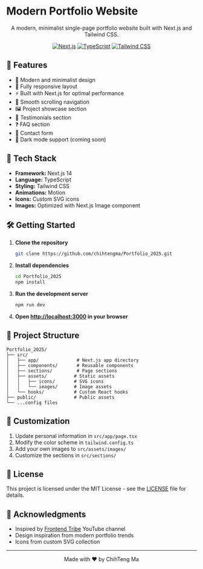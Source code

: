 # Modern Portfolio Website

<div align="center">

<!-- ![Portfolio Preview](src/assets/images/hero-image.jpg) -->

A modern, minimalist single-page portfolio website built with Next.js and Tailwind CSS.

[![Next.js](https://img.shields.io/badge/Next.js-14.2.18-black?logo=next.js)](https://nextjs.org/)
[![TypeScript](https://img.shields.io/badge/TypeScript-5.8.2-blue?logo=typescript)](https://www.typescriptlang.org/)
[![Tailwind CSS](https://img.shields.io/badge/Tailwind_CSS-3.4.17-38B2AC?logo=tailwind-css)](https://tailwindcss.com/)

</div>

## 🌟 Features

- 🎨 Modern and minimalist design
- 📱 Fully responsive layout
- ⚡ Built with Next.js for optimal performance
- 🎯 Smooth scrolling navigation
- 🖼️ Project showcase section
- 👥 Testimonials section
- ❓ FAQ section
- 📝 Contact form
- 🌙 Dark mode support (coming soon)

## 🚀 Tech Stack

- **Framework:** Next.js 14
- **Language:** TypeScript
- **Styling:** Tailwind CSS
- **Animations:** Motion
- **Icons:** Custom SVG icons
- **Images:** Optimized with Next.js Image component

## 🛠️ Getting Started

1. **Clone the repository**
   ```bash
   git clone https://github.com/chihtengma/Portfolio_2025.git
   ```

2. **Install dependencies**
   ```bash
   cd Portfolio_2025
   npm install
   ```

3. **Run the development server**
   ```bash
   npm run dev
   ```

4. **Open [http://localhost:3000](http://localhost:3000) in your browser**

## 📁 Project Structure

```
Portfolio_2025/
├── src/
│   ├── app/              # Next.js app directory
│   ├── components/       # Reusable components
│   ├── sections/         # Page sections
│   ├── assets/          # Static assets
│   │   ├── icons/       # SVG icons
│   │   └── images/      # Image assets
│   └── hooks/           # Custom React hooks
├── public/              # Public assets
└── ...config files
```

## 🎨 Customization

1. Update personal information in `src/app/page.tsx`
2. Modify the color scheme in `tailwind.config.ts`
3. Add your own images to `src/assets/images/`
4. Customize the sections in `src/sections/`

## 📝 License

This project is licensed under the MIT License - see the [LICENSE](LICENSE) file for details.

## 🙏 Acknowledgments

- Inspired by [Frontend Tribe](https://www.youtube.com/@frontendtribe) YouTube channel
- Design inspiration from modern portfolio trends
- Icons from custom SVG collection

---

<div align="center">
Made with ❤️ by ChihTeng Ma
</div>
